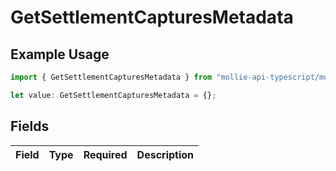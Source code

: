 # GetSettlementCapturesMetadata

## Example Usage

```typescript
import { GetSettlementCapturesMetadata } from "mollie-api-typescript/models/operations";

let value: GetSettlementCapturesMetadata = {};
```

## Fields

| Field       | Type        | Required    | Description |
| ----------- | ----------- | ----------- | ----------- |